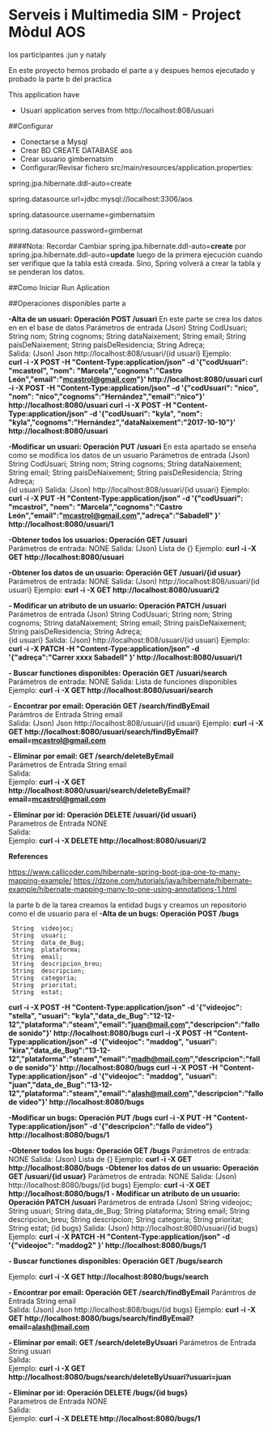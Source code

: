 # Serveis i Multimedia SIM - Project Mòdul AOS 

los participantes :jun y nataly

En este proyecto hemos probado el parte a y despues hemos ejecutado y probado la parte b del practica

This application have
* Usuari application serves from
http://localhost:808/usuari 

##Configurar
- Conectarse a Mysql
- Crear BD 
CREATE DATABASE aos
- Crear usuario gimbernatsim
- Configurar/Revisar fichero src/main/resources/application.properties:

spring.jpa.hibernate.ddl-auto=create

spring.datasource.url=jdbc:mysql://localhost:3306/aos

spring.datasource.username=gimbernatsim

spring.datasource.password=gimbernat

####Nota: Recordar
Cambiar spring.jpa.hibernate.ddl-auto=**create** por  
spring.jpa.hibernate.ddl-auto=**update** luego de la primera ejecución
cuando ser verifique que la tabla está creada. Sino, Spring volverá
a crear la tabla y se penderan los datos.

##Como Iniciar
    Run Aplication
    
##Operaciones disponibles
parte a

**-Alta de un usuari: Operación POST /usuari**
En este parte se crea los datos en en el base de datos
	    Parámetros de entrada (Json)    String  CodUsuari;
                                        String  nom;
                                        String  cognoms;
                                        String  dataNaixement;
                                        String  email;
                                        String  paisDeNaixement;
                                        String  paisDeResidencia;
                                        String  Adreça;  
	    Salida:    (Json)               Json http://localhost:808/usuari/{id usuari} 
        Ejemplo:   
	     **curl -i -X POST -H "Content-Type:application/json" -d '{"codUsuari": "mcastrol", "nom": "Marcela","cognoms":"Castro León","email":"mcastrol@gmail.com"}' http://localhost:8080/usuari
	     curl -i -X POST -H "Content-Type:application/json" -d '{"codUsuari": "nico", "nom": "nico","cognoms":"Hernández","email":"nico"}' http://localhost:8080/usuari
         curl -i -X POST -H "Content-Type:application/json" -d '{"codUsuari": "kyla", "nom": "kyla","cognoms":"Hernández","dataNaixement":"2017-10-10"}' http://localhost:8080/usuari**

**-Modificar un usuari:  Operación PUT /usuari**
En esta apartado se enseña como se modifica los datos de un usuario
	    Parámetros de entrada (Json)    String  CodUsuari;
                                        String  nom;
                                        String  cognoms;
                                        String  dataNaixement;
                                        String  email;
                                        String  paisDeNaixement;
                                        String  paisDeResidencia;
                                        String  Adreça;  
                                        {id usuari}
	    Salida:    (Json)               http://localhost:808/usuari/{id usuari}
        Ejemplo: 
	     **curl -i -X PUT -H "Content-Type:application/json" -d '{"codUsuari": "mcastrol", "nom": "Marcela","cognoms":"Castro León","email":"mcastrol@gmail.com","adreça":"Sabadell" }' http://localhost:8080/usuari/1**

**-Obtener todos los usuarios: Operación GET /usuari**  	
        Parámetros de entrada: NONE	
        Salida:  (Json)                  Lista de  {<usuaris>}
        Ejemplo: 
        **curl -i -X GET http://localhost:8080/usuari**

**-Obtener los datos de un usuario: Operación GET /usuari/{id usuar}**  	
        Parámetros de entrada: NONE	
        Salida:    (Json)               http://localhost:808/usuari/{id usuari}
        Ejemplo: 
        **curl -i -X GET http://localhost:8080/usuari/2**
	
**- Modificar un atributo de un usuario: Operación PATCH /usuari** 
	    Parámetros de entrada (Json)    String  CodUsuari;
                                        String  nom;
                                        String  cognoms;
                                        String  dataNaixement;
                                        String  email;
                                        String  paisDeNaixement;
                                        String  paisDeResidencia;
                                        String  Adreça;  
                                        {id usuari}	
	    Salida:    (Json)               http://localhost:808/usuari/{id usuari}
        Ejemplo: 
        **curl -i -X PATCH -H "Content-Type:application/json" -d '{"adreça":"Carrer xxxx Sabadell" }' http://localhost:8080/usuari/1**

**- Buscar functiones disponibles: Operación GET /usuari/search**
        Parámetros de entrada: NONE	
        Salida:     Lista de funciones disponibles
        Ejemplo: 
        **curl -i -X GET http://localhost:8080/usuari/search**
                
**- Encontrar por email: Operación  GET /search/findByEmail** 	
        Parámtros de Entrada    String email 	
	    Salida:    (Json)               Json http://localhost:808/usuari/{id usuari}
        Ejemplo: **curl -i -X GET  http://localhost:8080/usuari/search/findByEmail?email=mcastrol@gmail.com**
        
**- Eliminar por email:   GET  /search/deleteByEmail**	
        Parámetros de Entrada    String email 	
	    Salida:     
        Ejemplo: **curl -i -X GET  http://localhost:8080/usuari/search/deleteByEmail?email=mcastrol@gmail.com**


**- Eliminar por id: Operación DELETE /usuari/{id usuari}** 	
        Parametros de Entrada    NONE 	
	    Salida:     
        Ejemplo: **curl -i -X DELETE  http://localhost:8080/usuari/2**



**References**

https://www.callicoder.com/hibernate-spring-boot-jpa-one-to-many-mapping-example/
https://dzone.com/tutorials/java/hibernate/hibernate-example/hibernate-mapping-many-to-one-using-annotations-1.html


la parte b de la tarea
creamos la entidad bugs y creamos un repositorio como el de usuario para el 
**-Alta de un bugs: Operación POST /bugs**

     String  videojoc;
     String  usuari;
     String  data_de_Bug;
     String  plataforma;
     String  email;
     String  descripcion_breu;
     String  descripcion;
     String  categoria;
     String  prioritat;
     String  estat;
 **curl -i -X POST -H "Content-Type:application/json" -d '{"videojoc": "stella", "usuari": "kyla","data_de_Bug":"12-12-12","plataforma":"steam","email":"juan@mail.com","descripcion":"fallo de sonido"}' http://localhost:8080/bugs
        curl -i -X POST -H "Content-Type:application/json" -d '{"videojoc": "maddog", "usuari": "kira","data_de_Bug":"13-12-12","plataforma":"steam","email":"madh@mail.com","descripcion":"fallo de sonido"}' http://localhost:8080/bugs
        curl -i -X POST -H "Content-Type:application/json" -d '{"videojoc": "maddog", "usuari": "juan","data_de_Bug":"13-12-12","plataforma":"steam","email":"alash@mail.com","descripcion":"fallo de video"}' http://localhost:8080/bugs**

**-Modificar un bugs:  Operación PUT /bugs**
**curl -i -X PUT -H "Content-Type:application/json" -d '{"descripcion":"fallo de video"} http://localhost:8080/bugs/1**


**-Obtener todos los bugs: Operación GET /bugs**
Parámetros de entrada: NONE
        Salida:  (Json)                  Lista de  {<bugs>}
        Ejemplo:
**curl -i -X GET http://localhost:8080/bugs**
**-Obtener los datos de un usuario: Operación GET /usuari/{id usuar}**
Parámetros de entrada: NONE
 Salida:    (Json)               http://localhost:8080/bugs/{id bugs}
 Ejemplo:
 **curl -i -X GET http://localhost:8080/bugs/1**
 **- Modificar un atributo de un usuario: Operación PATCH /usuari**
 	    Parámetros de entrada (Json)    String  videojoc;
                                            String  usuari;
                                            String  data_de_Bug;
                                            String  plataforma;
                                            String  email;
                                            String  descripcion_breu;
                                            String  descripcion;
                                            String  categoria;
                                            String  prioritat;
                                            String  estat;
                                         {id bugs}
 	    Salida:    (Json)               http://localhost:8080/usuari/{id bugs}
         Ejemplo:
         **curl -i -X PATCH -H "Content-Type:application/json" -d '{"videojoc": "maddog2" }' http://localhost:8080/bugs/1**
	
**- Buscar functiones disponibles: Operación GET /bugs/search**

 Ejemplo: 
        **curl -i -X GET http://localhost:8080/bugs/search**
	
**- Encontrar por email: Operación  GET /search/findByEmail** 
  Parámtros de Entrada    String email 	
	    Salida:    (Json)               Json http://localhost:808/bugs/{id bugs}
        Ejemplo: **curl -i -X GET  http://localhost:8080/bugs/search/findByEmail?email=alash@mail.com**

**- Eliminar por email:   GET  /search/deleteByUsuari**	
        Parámetros de Entrada    String usuari 	
	    Salida:     
        Ejemplo: **curl -i -X GET  http://localhost:8080/bugs/search/deleteByUsuari?usuari=juan**

**- Eliminar por id: Operación DELETE /bugs/{id bugs}** 	
        Parametros de Entrada    NONE 	
	    Salida:     
        Ejemplo: **curl -i -X DELETE  http://localhost:8080/bugs/1**
